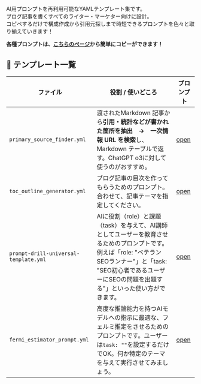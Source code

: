 AI用プロンプトを再利用可能なYAMLテンプレート集です。  
ブログ記事を書くすべてのライター・マーケター向けに設計。  
コピペするだけで構成作成から引用元探しまで時短できるプロンプトを色々と取り揃えていきます！

**各種プロンプトは、[こちらのページ](https://ryusei-blog.github.io/prompt-templates/)から簡単にコピーができます！**

## 📑 テンプレート一覧

| ファイル | 役割 / 使いどころ | プロンプト |
|--|--|--|
| `primary_source_finder.yml` | 渡されたMarkdown 記事から**引用・統計などが書かれた箇所を抽出　→　一次情報 URL を検索**し、Markdown テーブルで返す。ChatGPT o3に対して使うのがおすすめ。 | [open](https://ryusei-blog.github.io/prompt-templates/#psf) |
| `toc_outline_generator.yml` | ブログ記事の目次を作ってもらうためのプロンプト。合わせて、記事テーマを指定してください。 | [open](https://ryusei-blog.github.io/prompt-templates/#tog) |
| `prompt-drill-universal-template.yml` | AIに役割（role）と課題（task）を与えて、AI講師としてユーザーを教育させるためのプロンプトです。例えば「role: "ベテランSEOランナー"」と「task: "SEO初心者であるユーザーにSEOの問題を出題する"」といった使い方ができます。 | [open](https://ryusei-blog.github.io/prompt-templates/#pdut) |
| `fermi_estimator_prompt.yml` | 高度な推論能力を持つAIモデルへの指示に最適な、フェルミ推定をさせるためのプロンプトです。ユーザーは`task: ""`を設定するだけでOK。何か特定のテーマを与えて実行させてみましょう。 | [open](https://ryusei-blog.github.io/prompt-templates/#fep) |
